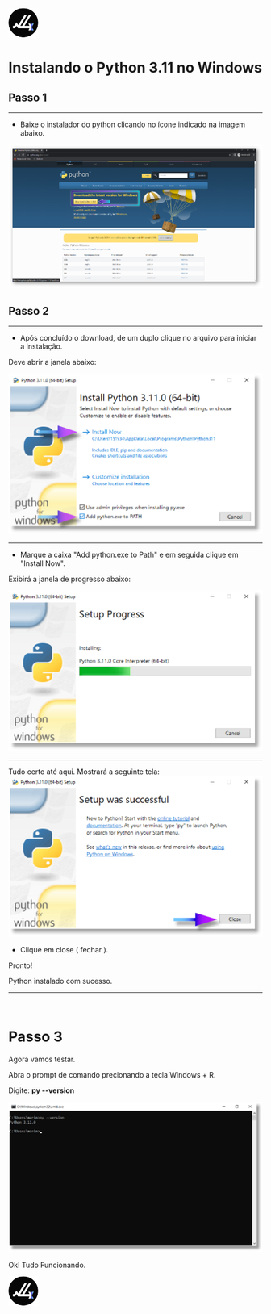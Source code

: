 ![Link](/aula_00/logo/lg_q_v1.1.png)

# Instalando o Python 3.11 no Windows

## Passo 1 
---
- Baixe o instalador do python clicando no ícone indicado na imagem abaixo.

![alternate text](/aula_00/Instalador_pyt_janelas/download_link_python.png)

## Passo 2
---
- Após concluído o download, de um duplo clique no arquivo para iniciar a instalação.

Deve abrir a janela abaixo:

![alternate text](/aula_00/Instalador_pyt_janelas/Ativo_2Maior.png)


--- 
- Marque a caixa "Add python.exe to Path" e em seguida clique em "Install Now".

Exibirá a janela de progresso abaixo:

![alternate text](/aula_00/Instalador_pyt_janelas/Ativo_1maior.png)

---
Tudo certo até aqui. Mostrará a seguinte tela:
![alternate text](/aula_00/Instalador_pyt_janelas/Janela_03_maior.png)

- Clique em close ( fechar ).

Pronto!

Python instalado com sucesso.
***
&nbsp;
# Passo 3
Agora vamos testar.


Abra o prompt de comando precionando a tecla Windows + R.

Digite: **py --version**

![alternate text](/aula_00/Instalador_pyt_janelas/Janela_cmd_v.png)

Ok! Tudo Funcionando.

![Link](/aula_00/logo/lg_q_v1.1.png)
